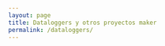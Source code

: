 ```yaml
---
layout: page
title: Dataloggers y otros proyectos maker
permalink: /dataloggers/
---
```


<head>
	<meta http-equiv="Content-Type" content="text/html; charset=utf-8" />
	<title>chartjs-plugin-datasource sample</title>
	<script src="https://cdn.jsdelivr.net/npm/chart.js@2.8.0"></script>
	<script src="https://cdn.jsdelivr.net/npm/chartjs-plugin-datasource@0.1.0"></script>
	<style>
		canvas {
			-moz-user-select: none;
			-webkit-user-select: none;
			-ms-user-select: none;
		}
    	.myChart {
    		
    	}
    	.chart {
    		margin-left: 0px;
			width: 155%;
			height:	155%
    	}
    	.text-center {
    		text-align: center;
		}
		
    	    table {
      border-collapse: collapse;
      width: 100%;
    }

    th, td {
      border-bottom: 1px solid #999;
      padding: 8px;
      text-align: center;
    }

    th {
      font-weight: bold;
      border-left: none;
      border-right: none;
    }

    td {
      border-left: none;
      border-right: none;
    }

    </style>

</head>

<body>
	<div id="tabla">
	<table border="1">
		<thead>
		<tr>
			<th>Última Fecha</th>
			<th>Temperatura Mínima</th>
			<th>Temperatura Máxima</th>
			<th>Temperatura Promedio</th>
			<th>Humedad Mínima</th>
			<th>Humedad Máxima</th>
			<th>Humedad Promedio</th>
		</tr>
		</thead>
		<tbody id="tabla-resumen"></tbody>
	</table>
	</div>

    <script>
    	fetch('datos.csv')
    	.then(response => response.text())
    	.then(csv => {
    		const lineas = csv.trim().split('\n').slice(1); // Ignora encabezado
    		const fechas = [];
    		const temperaturas = [];
    		const humedades = [];

    		lineas.forEach(linea => {
    		const partes = linea.split(',');
    		if (partes.length === 3) {
    			const fecha = partes[0].trim();
    			const temp = parseFloat(partes[1]);
    			const hum = parseFloat(partes[2]);

    			fechas.push(fecha);
    			temperaturas.push(temp);
    			humedades.push(hum);
    		}
    		});

    		const ultimaFecha = fechas[fechas.length - 1];
    		const tempMin = Math.min(...temperaturas);
    		const tempMax = Math.max(...temperaturas);
    		const tempProm = (temperaturas.reduce((a, b) => a + b, 0) / temperaturas.length).toFixed(2);

    		const humMin = Math.min(...humedades);
    		const humMax = Math.max(...humedades);
    		const humProm = (humedades.reduce((a, b) => a + b, 0) / humedades.length).toFixed(2);

    		const fila = `
    		<tr>
    			<td>${ultimaFecha}</td>
    			<td>${tempMin} °C</td>
    			<td>${tempMax} °C</td>
    			<td>${tempProm} °C</td>
    			<td>${humMin} %</td>
    			<td>${humMax} %</td>
    			<td>${humProm} %</td>
    		</tr>
    		`;

    		document.getElementById('tabla-resumen').innerHTML = fila;
    	})
    	.catch(error => console.error('Error al cargar datos.csv:', error));
    </script>

    <div class="chart">
    	<canvas id="myChart" style="margin-left:-200px"></canvas>
    </div>

   <script>
		var chartColors = {
			red: 'rgb(255, 99, 132)',
			blue: 'rgb(54, 162, 235)'
		};

		var color = Chart.helpers.color;
		var config = {
			type: 'line',
			data: {
				datasets: [{
					type: 'line',
					yAxisID: 'temperatura',
					backgroundColor: 'transparent',
					borderColor: chartColors.red,
					pointBackgroundColor: chartColors.red,
					tension: 0,
					fill: false
				}, {
					yAxisID: 'humedad',
					backgroundColor: color(chartColors.blue).alpha(0.5).rgbString(),
					borderColor: 'transparent'
				}]
			},
			plugins: [ChartDataSource],
			options: {
				title: {
					display: true,
					text: 'Datalogger SHT31: temperatura y humedad relativa'
				},
				scales: {
					xAxes: [{
						scaleLabel: {
							display: true,
							labelString: 'Fecha'
						}
					}],
					yAxes: [{
						id: 'temperatura',
						gridLines: {
							drawOnChartArea: false
						},
						scaleLabel: {
							display: true,
							labelString: 'Temperatura (°C)'
						}
					}, {
						id: 'humedad',
						position: 'right',
						gridLines: {
							drawOnChartArea: false
						},
						scaleLabel: {
							display: true,
							labelString: 'Humedad (%)'
						}
					}]
				},
				plugins: {
					datasource: {
						type: 'csv',
						url: '../datos.csv',
						delimiter: ',',
						rowMapping: 'index',
						datasetLabels: true,
						indexLabels: true
					}
				}
			}
		};

		window.onload = function () {
			var ctx = document.getElementById('myChart').getContext('2d');
			window.myChart = new Chart(ctx, config);
		};
	</script>

</body>
